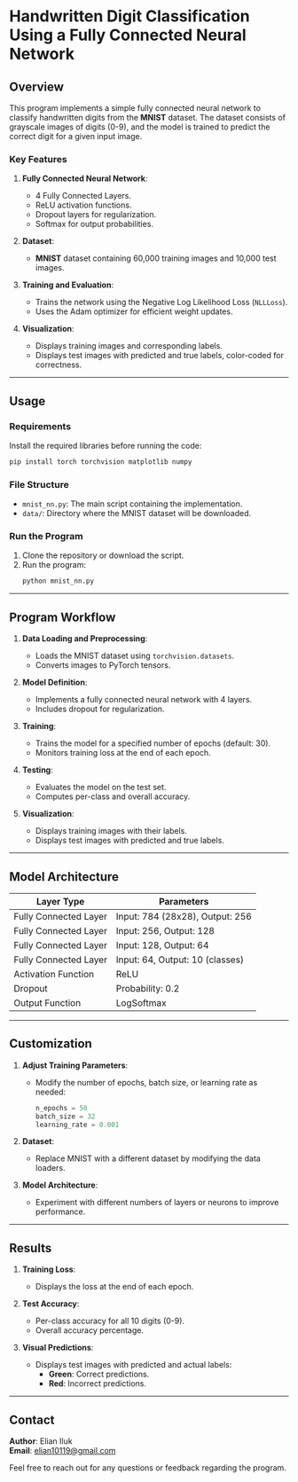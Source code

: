 
# **Handwritten Digit Classification Using a Fully Connected Neural Network**

## **Overview**
This program implements a simple fully connected neural network to classify handwritten digits from the **MNIST** dataset. The dataset consists of grayscale images of digits (0-9), and the model is trained to predict the correct digit for a given input image.

### **Key Features**
1. **Fully Connected Neural Network**:
   - 4 Fully Connected Layers.
   - ReLU activation functions.
   - Dropout layers for regularization.
   - Softmax for output probabilities.

2. **Dataset**:
   - **MNIST** dataset containing 60,000 training images and 10,000 test images.

3. **Training and Evaluation**:
   - Trains the network using the Negative Log Likelihood Loss (`NLLLoss`).
   - Uses the Adam optimizer for efficient weight updates.

4. **Visualization**:
   - Displays training images and corresponding labels.
   - Displays test images with predicted and true labels, color-coded for correctness.

---

## **Usage**

### **Requirements**
Install the required libraries before running the code:
```bash
pip install torch torchvision matplotlib numpy
```

### **File Structure**
- `mnist_nn.py`: The main script containing the implementation.
- `data/`: Directory where the MNIST dataset will be downloaded.

### **Run the Program**
1. Clone the repository or download the script.
2. Run the program:
   ```bash
   python mnist_nn.py
   ```

---

## **Program Workflow**
1. **Data Loading and Preprocessing**:
   - Loads the MNIST dataset using `torchvision.datasets`.
   - Converts images to PyTorch tensors.

2. **Model Definition**:
   - Implements a fully connected neural network with 4 layers.
   - Includes dropout for regularization.

3. **Training**:
   - Trains the model for a specified number of epochs (default: 30).
   - Monitors training loss at the end of each epoch.

4. **Testing**:
   - Evaluates the model on the test set.
   - Computes per-class and overall accuracy.

5. **Visualization**:
   - Displays training images with their labels.
   - Displays test images with predicted and true labels.

---

## **Model Architecture**
| Layer Type            | Parameters                      |
|-----------------------|---------------------------------|
| Fully Connected Layer | Input: 784 (28x28), Output: 256 |
| Fully Connected Layer | Input: 256, Output: 128         |
| Fully Connected Layer | Input: 128, Output: 64          |
| Fully Connected Layer | Input: 64, Output: 10 (classes) |
| Activation Function    | ReLU                           |
| Dropout               | Probability: 0.2               |
| Output Function       | LogSoftmax                     |

---

## **Customization**
1. **Adjust Training Parameters**:
   - Modify the number of epochs, batch size, or learning rate as needed:
     ```python
     n_epochs = 50
     batch_size = 32
     learning_rate = 0.001
     ```

2. **Dataset**:
   - Replace MNIST with a different dataset by modifying the data loaders.

3. **Model Architecture**:
   - Experiment with different numbers of layers or neurons to improve performance.

---

## **Results**
1. **Training Loss**:
   - Displays the loss at the end of each epoch.

2. **Test Accuracy**:
   - Per-class accuracy for all 10 digits (0-9).
   - Overall accuracy percentage.

3. **Visual Predictions**:
   - Displays test images with predicted and actual labels:
     - **Green**: Correct predictions.
     - **Red**: Incorrect predictions.

---

## **Contact**
**Author**: Elian Iluk  
**Email**: elian10119@gmail.com  

Feel free to reach out for any questions or feedback regarding the program.

